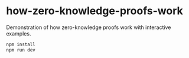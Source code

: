 # how-zero-knowledge-proofs-work

Demonstration of how zero-knowledge proofs work with interactive examples.

```bash
npm install
npm run dev
```
